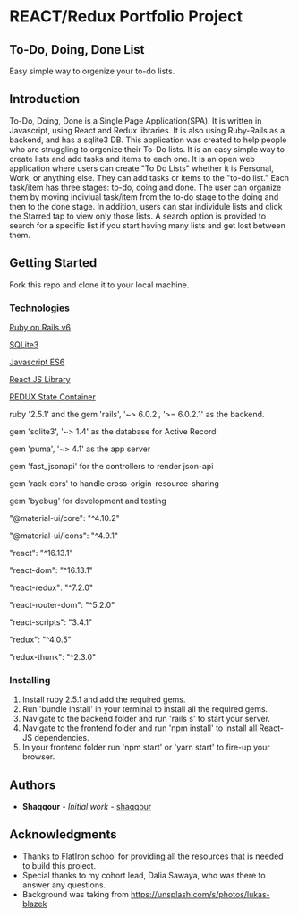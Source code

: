 # REACT/Redux Portfolio Project
## To-Do, Doing, Done List

Easy simple way to orgenize your to-do lists.

## Introduction
To-Do, Doing, Done is a Single Page Application(SPA). It is written in Javascript, using React and Redux libraries. It is also using Ruby-Rails as a backend, and has a sqlite3 DB. This application was created to help people who are struggling to orgenize their To-Do lists. It is an easy simple way to create lists and add tasks and items to each one.
It is an open web application where users can create "To Do Lists" whether it is Personal, Work, or anything else. They can add tasks or items to the "to-do list." Each task/item has three stages: to-do, doing and done. The user can organize them by moving indiviual task/item from the to-do stage to the doing and then to the done stage. In addition, users can star individule lists and click the Starred tap to view only those lists. A search option is provided to search for a specific list if you start having many lists and get lost between them.

## Getting Started

Fork this repo and clone it to your local machine.

### Technologies
[Ruby on Rails v6](https://rubyonrails.org/)

[SQLite3](https://www.sqlite.org/index.html)

[Javascript ES6](https://developer.mozilla.org/en-US/docs/Web/JavaScript)

[React JS Library](https://reactjs.org/)

[REDUX State Container](https://redux.js.org/)

ruby '2.5.1' and the gem 'rails', '~> 6.0.2', '>= 6.0.2.1' as the backend.

gem 'sqlite3', '~> 1.4' as the database for Active Record

gem 'puma', '~> 4.1' as the app server

gem 'fast_jsonapi' for the controllers to render json-api

gem 'rack-cors' to handle cross-origin-resource-sharing

gem 'byebug' for development and testing

"@material-ui/core": "^4.10.2"

"@material-ui/icons": "^4.9.1"

"react": "^16.13.1"

"react-dom": "^16.13.1"

"react-redux": "^7.2.0"

"react-router-dom": "^5.2.0"

"react-scripts": "3.4.1"

"redux": "^4.0.5"

"redux-thunk": "^2.3.0"


### Installing
1) Install ruby 2.5.1 and add the required gems.
2) Run 'bundle install' in your terminal to install all the required gems.
3) Navigate to the backend folder and run 'rails s' to start your server.
4) Navigate to the frontend folder and run 'npm install' to install all React-JS dependencies.
5) In your frontend folder run 'npm start' or 'yarn start' to fire-up your browser.

## Authors

* **Shaqqour** - *Initial work* - [shaqqour](https://github.com/shaqqour)

## Acknowledgments

* Thanks to FlatIron school for providing all the resources that is needed to build this project.
* Special thanks to my cohort lead, Dalia Sawaya, who was there to answer any questions.
* Background was taking from https://unsplash.com/s/photos/lukas-blazek
